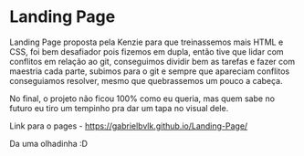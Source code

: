 # Landing Page

Landing Page proposta pela Kenzie para que treinassemos mais HTML e CSS, foi bem desafiador pois fizemos em dupla, então tive que lidar com conflitos em relação ao git, conseguimos dividir bem as tarefas e fazer com maestria cada parte, subimos para o git e sempre que apareciam conflitos conseguiamos resolver, mesmo que quebrassemos um pouco a cabeça.

No final, o projeto não ficou 100% como eu queria, mas quem sabe no futuro eu tiro um tempinho pra dar um tapa no visual dele.

Link para o pages - https://gabrielbvlk.github.io/Landing-Page/

Da uma olhadinha :D

